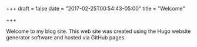 +++
draft = false
date = "2017-02-25T00:54:43-05:00"
title = "Welcome"

+++

Welcome to my blog site. This web site was created using the Hugo website generator software and hosted via GitHub pages. 
